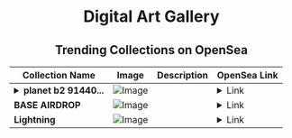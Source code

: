 <div align="center">

# Digital Art Gallery

## Trending Collections on OpenSea

| Collection Name                       | Image                                                                                     | Description                       | OpenSea Link                                                                                          |
|---------------------------------------|-------------------------------------------------------------------------------------------|-----------------------------------|--------------------------------------------------------------------------------------------------------|
| **<details><summary>planet b2 91440...</summary>planet b2 9144022</details>** | ![Image](https://i.seadn.io/s/raw/files/8c10f4f50745e3ee6f643b3b9bfd8b62.png?w=500&auto=format?w=200&auto=format) |  | <details><summary>Link</summary>[planet b2 9144022](https://opensea.io/collection/planet-b2-9144022)</details> |
| **BASE AIRDROP** | ![Image](https://i.seadn.io/s/raw/files/5a700f26519516eabc17bfaf35424f71.jpg?w=500&auto=format?w=200&auto=format) |  | <details><summary>Link</summary>[BASE AIRDROP](https://opensea.io/collection/base-airdrop-206)</details> |
| **Lightning** | ![Image](https://i.seadn.io/s/raw/files/316f4c0a599aa6df0571ad1fc5470308.gif?w=500&auto=format?w=200&auto=format) |  | <details><summary>Link</summary>[Lightning](https://opensea.io/collection/lightning-92)</details> |

</div>